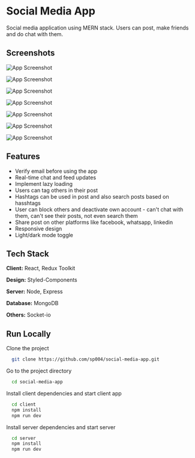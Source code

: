 
# Social Media App

Social media application using MERN stack. Users can post, make friends and do chat with them.


## Screenshots

![App Screenshot](https://res.cloudinary.com/dh4nb9zjl/image/upload/v1706991189/meetfrends/github%20readme/feed2_f4swfn.png)

![App Screenshot](https://res.cloudinary.com/dh4nb9zjl/image/upload/v1706991189/meetfrends/github%20readme/friends_coepql.png)

![App Screenshot](https://res.cloudinary.com/dh4nb9zjl/image/upload/v1706991189/meetfrends/github%20readme/chat_avskiu.png)

![App Screenshot](https://res.cloudinary.com/dh4nb9zjl/image/upload/v1706991189/meetfrends/github%20readme/notification_aonh8z.png)

![App Screenshot](https://res.cloudinary.com/dh4nb9zjl/image/upload/v1706991190/meetfrends/github%20readme/profile_dpzeim.png)

![App Screenshot](https://res.cloudinary.com/dh4nb9zjl/image/upload/v1706991190/meetfrends/github%20readme/settings_ibphcn.png)

![App Screenshot](https://res.cloudinary.com/dh4nb9zjl/image/upload/v1706991189/meetfrends/github%20readme/responsive_ilbh0b.png)




## Features

- Verify email before using the app
- Real-time chat and feed updates
- Implement lazy loading
- Users can tag others in their post
- Hashtags can be used in post and also search posts based on hasshtags
- User can block others and deactivate own account - can't chat with them, can't see their posts, not even search them
- Share post on other platforms like facebook, whatsapp, linkedin
- Responsive design
- Light/dark mode toggle


## Tech Stack

**Client:** React, Redux Toolkit

**Design:** Styled-Components 

**Server:** Node, Express

**Database:** MongoDB

**Others:** Socket-io


    
## Run Locally

Clone the project

```bash
  git clone https://github.com/sp004/social-media-app.git
```

Go to the project directory

```bash
  cd social-media-app
```

Install client dependencies and start client app

```bash
  cd client
  npm install
  npm run dev
```

Install server dependencies and start server

```bash
  cd server
  npm install
  npm run dev
```

